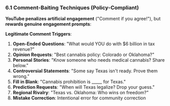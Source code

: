 ### 6.1 Comment-Baiting Techniques (Policy-Compliant)

**YouTube penalizes artificial engagement** ("Comment if you agree!"), but **rewards genuine engagement prompts**:

**Legitimate Comment Triggers**:

1. **Open-Ended Questions**: "What would YOU do with $6 billion in tax revenue?"
2. **Opinion Requests**: "Best cannabis policy: Colorado or Oklahoma?"
3. **Personal Stories**: "Know someone who needs medical cannabis? Share below."
4. **Controversial Statements**: "Some say Texas isn't ready. Prove them wrong."
5. **Fill in Blank**: "Cannabis prohibition is _____ for Texas."
6. **Prediction Requests**: "When will Texas legalize? Drop your guess."
7. **Regional Rivalry**: "Texas vs. Oklahoma: Who wins on freedom?"
8. **Mistake Correction**: Intentional error for community correction
